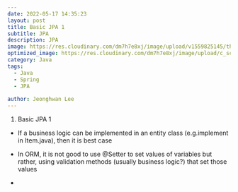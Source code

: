 ```yaml
---
date: 2022-05-17 14:35:23
layout: post
title: Basic JPA 1
subtitle: JPA
description: JPA
image: https://res.cloudinary.com/dm7h7e8xj/image/upload/v1559825145/theme16_o0seet.jpg
optimized_image: https://res.cloudinary.com/dm7h7e8xj/image/upload/c_scale,w_380/v1559825145/theme16_o0seet.jpg
category: Java
tags:
  - Java
  - Spring
  - JPA
  
author: Jeonghwan Lee
---
```


1. Basic JPA 1
 * If a business logic can be implemented in an entity class (e.g.implement in Item.java), then it is best case

 * In ORM, it is not good to use @Setter to set values of variables but rather, using validation methods (usually business logic?) that set those values

 * 


